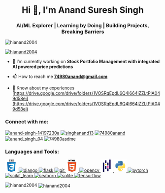 <h1 align="center">Hi 👋, I'm Anand Suresh Singh</h1>
<h3 align="center">AI/ML Explorer | Learning by Doing | Building Projects, Breaking Barriers</h3>

<p align="left"> <img src="https://komarev.com/ghpvc/?username=hianand2004&label=Profile%20views&color=0e75b6&style=flat" alt="hianand2004" /> </p>

<p align="left"> <a href="https://github.com/ryo-ma/github-profile-trophy"><img src="https://github-profile-trophy.vercel.app/?username=hianand2004" alt="hianand2004" /></a> </p>

- 🔭 I’m currently working on **Stock Portfolio Management with integrated AI powered price predictions**

- 📫 How to reach me **74980anand@gmail.com**

- 📄 Know about my experiences [https://drive.google.com/drive/folders/1VOSRqEpdL6Q4I664lZZLtPiA049d58ei](https://drive.google.com/drive/folders/1VOSRqEpdL6Q4I664lZZLtPiA049d58ei)

<h3 align="left">Connect with me:</h3>
<p align="left">
<a href="https://linkedin.com/in/anand-singh-14197230a" target="blank"><img align="center" src="https://raw.githubusercontent.com/rahuldkjain/github-profile-readme-generator/master/src/images/icons/Social/linked-in-alt.svg" alt="anand-singh-14197230a" height="30" width="40" /></a>
<a href="https://www.codechef.com/users/singhanand13" target="blank"><img align="center" src="https://cdn.jsdelivr.net/npm/simple-icons@3.1.0/icons/codechef.svg" alt="singhanand13" height="30" width="40" /></a>
<a href="https://www.hackerrank.com/74980anand" target="blank"><img align="center" src="https://raw.githubusercontent.com/rahuldkjain/github-profile-readme-generator/master/src/images/icons/Social/hackerrank.svg" alt="74980anand" height="30" width="40" /></a>
<a href="https://www.leetcode.com/anand_singh_04" target="blank"><img align="center" src="https://raw.githubusercontent.com/rahuldkjain/github-profile-readme-generator/master/src/images/icons/Social/leet-code.svg" alt="anand_singh_04" height="30" width="40" /></a>
<a href="https://auth.geeksforgeeks.org/user/74980asdme" target="blank"><img align="center" src="https://raw.githubusercontent.com/rahuldkjain/github-profile-readme-generator/master/src/images/icons/Social/geeks-for-geeks.svg" alt="74980asdme" height="30" width="40" /></a>
</p>

<h3 align="left">Languages and Tools:</h3>
<p align="left"> <a href="https://www.w3schools.com/css/" target="_blank" rel="noreferrer"> <img src="https://raw.githubusercontent.com/devicons/devicon/master/icons/css3/css3-original-wordmark.svg" alt="css3" width="40" height="40"/> </a> <a href="https://www.djangoproject.com/" target="_blank" rel="noreferrer"> <img src="https://cdn.worldvectorlogo.com/logos/django.svg" alt="django" width="40" height="40"/> </a> <a href="https://flask.palletsprojects.com/" target="_blank" rel="noreferrer"> <img src="https://www.vectorlogo.zone/logos/pocoo_flask/pocoo_flask-icon.svg" alt="flask" width="40" height="40"/> </a> <a href="https://git-scm.com/" target="_blank" rel="noreferrer"> <img src="https://www.vectorlogo.zone/logos/git-scm/git-scm-icon.svg" alt="git" width="40" height="40"/> </a> <a href="https://www.w3.org/html/" target="_blank" rel="noreferrer"> <img src="https://raw.githubusercontent.com/devicons/devicon/master/icons/html5/html5-original-wordmark.svg" alt="html5" width="40" height="40"/> </a> <a href="https://opencv.org/" target="_blank" rel="noreferrer"> <img src="https://www.vectorlogo.zone/logos/opencv/opencv-icon.svg" alt="opencv" width="40" height="40"/> </a> <a href="https://pandas.pydata.org/" target="_blank" rel="noreferrer"> <img src="https://raw.githubusercontent.com/devicons/devicon/2ae2a900d2f041da66e950e4d48052658d850630/icons/pandas/pandas-original.svg" alt="pandas" width="40" height="40"/> </a> <a href="https://www.python.org" target="_blank" rel="noreferrer"> <img src="https://raw.githubusercontent.com/devicons/devicon/master/icons/python/python-original.svg" alt="python" width="40" height="40"/> </a> <a href="https://pytorch.org/" target="_blank" rel="noreferrer"> <img src="https://www.vectorlogo.zone/logos/pytorch/pytorch-icon.svg" alt="pytorch" width="40" height="40"/> </a> <a href="https://scikit-learn.org/" target="_blank" rel="noreferrer"> <img src="https://upload.wikimedia.org/wikipedia/commons/0/05/Scikit_learn_logo_small.svg" alt="scikit_learn" width="40" height="40"/> </a> <a href="https://seaborn.pydata.org/" target="_blank" rel="noreferrer"> <img src="https://seaborn.pydata.org/_images/logo-mark-lightbg.svg" alt="seaborn" width="40" height="40"/> </a> <a href="https://www.sqlite.org/" target="_blank" rel="noreferrer"> <img src="https://www.vectorlogo.zone/logos/sqlite/sqlite-icon.svg" alt="sqlite" width="40" height="40"/> </a> <a href="https://www.tensorflow.org" target="_blank" rel="noreferrer"> <img src="https://www.vectorlogo.zone/logos/tensorflow/tensorflow-icon.svg" alt="tensorflow" width="40" height="40"/> </a> </p>

<p><img align="left" src="https://github-readme-stats.vercel.app/api/top-langs?username=hianand2004&show_icons=true&locale=en&layout=compact" alt="hianand2004" /></p>

<p>&nbsp;<img align="center" src="https://github-readme-stats.vercel.app/api?username=hianand2004&show_icons=true&locale=en" alt="hianand2004" /></p>
